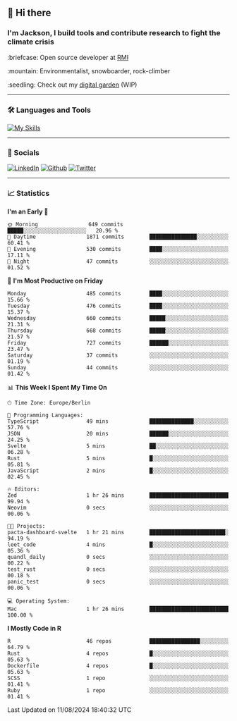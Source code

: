 ## :wave: Hi there
### I'm Jackson, I build tools and contribute research to fight the climate crisis
<p> :briefcase: Open source developer at <a href="https://rmi.org/" alt="RMI">RMI</a></p>
<p> :mountain: Environmentalist, snowboarder, rock-climber</p>
<p> :seedling: Check out my <a href="https://jdhoffa.github.io/" alt="digital garden">digital garden</a> (WIP) </p>

---

### :hammer_and_wrench: Languages and Tools

[![My Skills](https://skillicons.dev/icons?i=r,python,rust,docker,svelte,js,neovim,azure,postgresql,kubernetes,html,css&perline=6&theme=dark)](https://skillicons.dev)

---

### :iphone: Socials

[![LinkedIn](https://skillicons.dev/icons?i=linkedin&theme=dark)](https://www.linkedin.com/in/jackson-hoffart/) 
[![Github](https://skillicons.dev/icons?i=github&theme=dark)](https://github.com/jdhoffa) 
[![Twitter](https://skillicons.dev/icons?i=twitter&theme=dark)](https://twitter.com/jdhoffart) 

---

### :chart_with_upwards_trend: Statistics

 
<!--START_SECTION:waka-->
**I'm an Early 🐤** 

```text
🌞 Morning                649 commits         █████░░░░░░░░░░░░░░░░░░░░   20.96 % 
🌆 Daytime                1871 commits        ███████████████░░░░░░░░░░   60.41 % 
🌃 Evening                530 commits         ████░░░░░░░░░░░░░░░░░░░░░   17.11 % 
🌙 Night                  47 commits          ░░░░░░░░░░░░░░░░░░░░░░░░░   01.52 % 
```
📅 **I'm Most Productive on Friday** 

```text
Monday                   485 commits         ████░░░░░░░░░░░░░░░░░░░░░   15.66 % 
Tuesday                  476 commits         ████░░░░░░░░░░░░░░░░░░░░░   15.37 % 
Wednesday                660 commits         █████░░░░░░░░░░░░░░░░░░░░   21.31 % 
Thursday                 668 commits         █████░░░░░░░░░░░░░░░░░░░░   21.57 % 
Friday                   727 commits         ██████░░░░░░░░░░░░░░░░░░░   23.47 % 
Saturday                 37 commits          ░░░░░░░░░░░░░░░░░░░░░░░░░   01.19 % 
Sunday                   44 commits          ░░░░░░░░░░░░░░░░░░░░░░░░░   01.42 % 
```


📊 **This Week I Spent My Time On** 

```text
🕑︎ Time Zone: Europe/Berlin

💬 Programming Languages: 
TypeScript               49 mins             ██████████████░░░░░░░░░░░   57.76 % 
JSON                     20 mins             ██████░░░░░░░░░░░░░░░░░░░   24.25 % 
Svelte                   5 mins              ██░░░░░░░░░░░░░░░░░░░░░░░   06.28 % 
Rust                     5 mins              █░░░░░░░░░░░░░░░░░░░░░░░░   05.81 % 
JavaScript               2 mins              █░░░░░░░░░░░░░░░░░░░░░░░░   02.45 % 

🔥 Editors: 
Zed                      1 hr 26 mins        █████████████████████████   99.94 % 
Neovim                   0 secs              ░░░░░░░░░░░░░░░░░░░░░░░░░   00.06 % 

🐱‍💻 Projects: 
pacta-dashboard-svelte   1 hr 21 mins        ████████████████████████░   94.19 % 
leet_code                4 mins              █░░░░░░░░░░░░░░░░░░░░░░░░   05.36 % 
quandl_daily             0 secs              ░░░░░░░░░░░░░░░░░░░░░░░░░   00.22 % 
test_rust                0 secs              ░░░░░░░░░░░░░░░░░░░░░░░░░   00.18 % 
panic_test               0 secs              ░░░░░░░░░░░░░░░░░░░░░░░░░   00.06 % 

💻 Operating System: 
Mac                      1 hr 26 mins        █████████████████████████   100.00 % 
```

**I Mostly Code in R** 

```text
R                        46 repos            ████████████████░░░░░░░░░   64.79 % 
Rust                     4 repos             █░░░░░░░░░░░░░░░░░░░░░░░░   05.63 % 
Dockerfile               4 repos             █░░░░░░░░░░░░░░░░░░░░░░░░   05.63 % 
SCSS                     1 repo              ░░░░░░░░░░░░░░░░░░░░░░░░░   01.41 % 
Ruby                     1 repo              ░░░░░░░░░░░░░░░░░░░░░░░░░   01.41 % 
```




 Last Updated on 11/08/2024 18:40:32 UTC
<!--END_SECTION:waka-->
